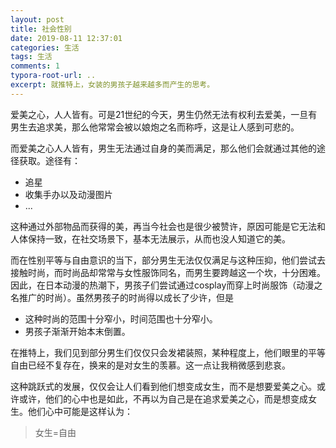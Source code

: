 ```yaml
---
layout: post
title: 社会性别
date: 2019-08-11 12:37:01
categories: 生活
tags: 生活
comments: 1
typora-root-url: ..
excerpt: 就推特上，女装的男孩子越来越多而产生的思考。
---
```


爱美之心，人人皆有。可是21世纪的今天，男生仍然无法有权利去爱美，一旦有男生去追求美，那么他常常会被以娘炮之名而称呼，这是让人感到可悲的。

而爱美之心人人皆有，男生无法通过自身的美而满足，那么他们会就通过其他的途径获取。途径有：

- 追星
- 收集手办以及动漫图片
- ...

这种通过外部物品而获得的美，再当今社会也是很少被赞许，原因可能是它无法和人体保持一致，在社交场景下，基本无法展示，从而也没人知道它的美。

而在性别平等与自由意识的当下，部分男生无法仅仅满足与这种压抑，他们尝试去接触时尚，而时尚品却常常与女性服饰同名，而男生要跨越这一个坎，十分困难。因此，在日本动漫的热潮下，男孩子们尝试通过cosplay而穿上时尚服饰（动漫之名推广的时尚）。虽然男孩子的时尚得以成长了少许，但是

- 这种时尚的范围十分窄小，时间范围也十分窄小。
- 男孩子渐渐开始本末倒置。

在推特上，我们见到部分男生们仅仅只会发裙装照，某种程度上，他们眼里的平等自由已经不复存在，换来的是对女生的羡慕。这一点让我稍微感到悲哀。

这种跳跃式的发展，仅仅会让人们看到他们想变成女生，而不是想要爱美之心。或许或许，他们的心中也是如此，不再以为自己是在追求爱美之心，而是想变成女生。他们心中可能是这样认为：

> 女生=自由